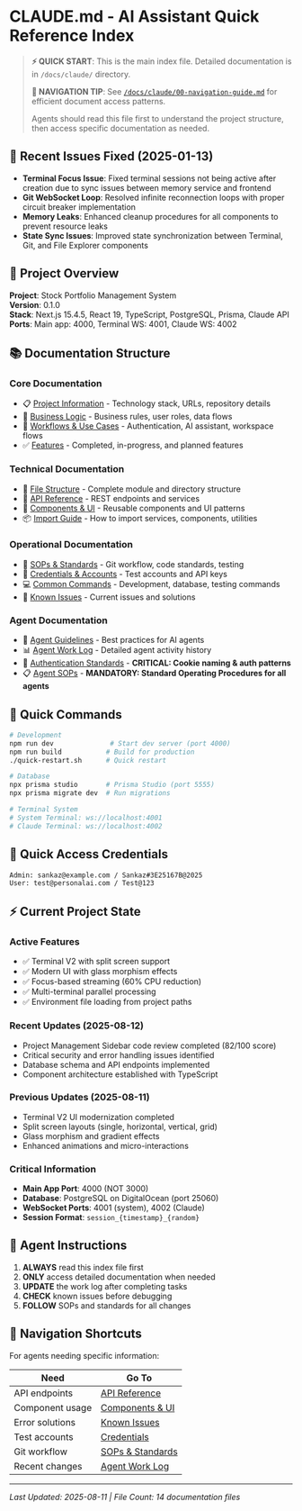 # CLAUDE.md - AI Assistant Quick Reference Index

> **⚡ QUICK START**: This is the main index file. Detailed documentation is in `/docs/claude/` directory.
> 
> **🧭 NAVIGATION TIP**: See [`/docs/claude/00-navigation-guide.md`](./docs/claude/00-navigation-guide.md) for efficient document access patterns.
> 
> Agents should read this file first to understand the project structure, then access specific documentation as needed.

## 🚨 Recent Issues Fixed (2025-01-13)
- **Terminal Focus Issue**: Fixed terminal sessions not being active after creation due to sync issues between memory service and frontend
- **Git WebSocket Loop**: Resolved infinite reconnection loops with proper circuit breaker implementation
- **Memory Leaks**: Enhanced cleanup procedures for all components to prevent resource leaks
- **State Sync Issues**: Improved state synchronization between Terminal, Git, and File Explorer components

## 🎯 Project Overview

**Project**: Stock Portfolio Management System  
**Version**: 0.1.0  
**Stack**: Next.js 15.4.5, React 19, TypeScript, PostgreSQL, Prisma, Claude API  
**Ports**: Main app: 4000, Terminal WS: 4001, Claude WS: 4002  

## 📚 Documentation Structure

### Core Documentation
- 📋 [Project Information](./docs/claude/01-project-info.md) - Technology stack, URLs, repository details
- 💼 [Business Logic](./docs/claude/02-business-logic.md) - Business rules, user roles, data flows
- 🔄 [Workflows & Use Cases](./docs/claude/03-workflows.md) - Authentication, AI assistant, workspace flows
- ✅ [Features](./docs/claude/04-features.md) - Completed, in-progress, and planned features

### Technical Documentation  
- 📁 [File Structure](./docs/claude/05-file-structure.md) - Complete module and directory structure
- 🔌 [API Reference](./docs/claude/06-api-reference.md) - REST endpoints and services
- 🎨 [Components & UI](./docs/claude/07-components-ui.md) - Reusable components and UI patterns
- 📦 [Import Guide](./docs/claude/08-import-guide.md) - How to import services, components, utilities

### Operational Documentation
- 📝 [SOPs & Standards](./docs/claude/09-sops-standards.md) - Git workflow, code standards, testing
- 🔑 [Credentials & Accounts](./docs/claude/10-credentials.md) - Test accounts and API keys
- 💻 [Common Commands](./docs/claude/11-commands.md) - Development, database, testing commands
- 🐛 [Known Issues](./docs/claude/12-known-issues.md) - Current issues and solutions

### Agent Documentation
- 🤖 [Agent Guidelines](./docs/claude/13-agent-guidelines.md) - Best practices for AI agents
- 📊 [Agent Work Log](./docs/claude/14-agent-worklog.md) - Detailed agent activity history
- 🔐 [Authentication Standards](./docs/claude/15-authentication-standards.md) - **CRITICAL: Cookie naming & auth patterns**
- 📋 [Agent SOPs](./docs/claude/16-agent-sops.md) - **MANDATORY: Standard Operating Procedures for all agents**

## 🚀 Quick Commands

```bash
# Development
npm run dev              # Start dev server (port 4000)
npm run build           # Build for production
./quick-restart.sh      # Quick restart

# Database
npx prisma studio       # Prisma Studio (port 5555)
npx prisma migrate dev  # Run migrations

# Terminal System
# System Terminal: ws://localhost:4001
# Claude Terminal: ws://localhost:4002
```

## 🔐 Quick Access Credentials

```
Admin: sankaz@example.com / Sankaz#3E25167B@2025
User: test@personalai.com / Test@123
```

## ⚡ Current Project State

### Active Features
- ✅ Terminal V2 with split screen support
- ✅ Modern UI with glass morphism effects  
- ✅ Focus-based streaming (60% CPU reduction)
- ✅ Multi-terminal parallel processing
- ✅ Environment file loading from project paths

### Recent Updates (2025-08-12)
- Project Management Sidebar code review completed (82/100 score)
- Critical security and error handling issues identified
- Database schema and API endpoints implemented
- Component architecture established with TypeScript

### Previous Updates (2025-08-11)
- Terminal V2 UI modernization completed
- Split screen layouts (single, horizontal, vertical, grid)
- Glass morphism and gradient effects
- Enhanced animations and micro-interactions

### Critical Information
- **Main App Port**: 4000 (NOT 3000)
- **Database**: PostgreSQL on DigitalOcean (port 25060)
- **WebSocket Ports**: 4001 (system), 4002 (Claude)
- **Session Format**: `session_{timestamp}_{random}`

## 🎯 Agent Instructions

1. **ALWAYS** read this index file first
2. **ONLY** access detailed documentation when needed
3. **UPDATE** the work log after completing tasks
4. **CHECK** known issues before debugging
5. **FOLLOW** SOPs and standards for all changes

## 📍 Navigation Shortcuts

For agents needing specific information:

| Need | Go To |
|------|-------|
| API endpoints | [API Reference](./docs/claude/06-api-reference.md) |
| Component usage | [Components & UI](./docs/claude/07-components-ui.md) |
| Error solutions | [Known Issues](./docs/claude/12-known-issues.md) |
| Test accounts | [Credentials](./docs/claude/10-credentials.md) |
| Git workflow | [SOPs & Standards](./docs/claude/09-sops-standards.md) |
| Recent changes | [Agent Work Log](./docs/claude/14-agent-worklog.md) |

---
*Last Updated: 2025-08-11 | File Count: 14 documentation files*